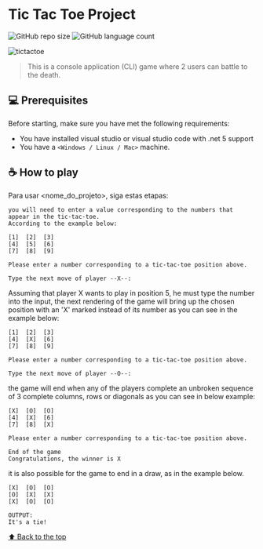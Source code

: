 # Tic Tac Toe Project

![GitHub repo size](https://img.shields.io/github/repo-size/iuricode/README-template?style=for-the-badge)
![GitHub language count](https://img.shields.io/github/languages/count/iuricode/README-template?style=for-the-badge)

<img src="D:\Projetos\Tic-tac-toe\Tic-tac-toe\Tic-tac-toe.Domain\Images\tictactoe" alt="tictactoe">

> This is a console application (CLI) game where 2 users can battle to the death.

## 💻 Prerequisites

Before starting, make sure you have met the following requirements:
* You have installed visual studio or visual studio code with .net 5 support
* You have a `<Windows / Linux / Mac>` machine.

## ☕ How to play <Tic tac toe>

Para usar <nome_do_projeto>, siga estas etapas:

```
you will need to enter a value corresponding to the numbers that appear in the tic-tac-toe.
According to the example below:

[1]  [2]  [3]
[4]  [5]  [6]
[7]  [8]  [9]

Please enter a number corresponding to a tic-tac-toe position above.

Type the next move of player --X--:
```
Assuming that player X wants to play in position 5, he must type the number into the input, the next rendering of the game will bring up the chosen position with an 'X' marked instead of its number as you can see in the example below:

```
[1]  [2]  [3]
[4]  [X]  [6]
[7]  [8]  [9]

Please enter a number corresponding to a tic-tac-toe position above.

Type the next move of player --O--:
```

the game will end when any of the players complete an unbroken sequence of 3 complete columns, rows or diagonals as you can see in below example:
```
[X]  [O]  [O]
[4]  [X]  [6]
[7]  [8]  [X]

Please enter a number corresponding to a tic-tac-toe position above.

End of the game
Congratulations, the winner is X
```
it is also possible for the game to end in a draw, as in the example below.
```
[X]  [O]  [O]
[O]  [X]  [X]
[X]  [O]  [O]

OUTPUT:
It's a tie!
```

[⬆ Back to the top](#Tic-tac-toe)<br>
